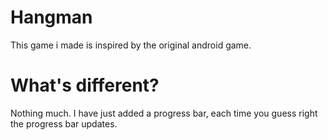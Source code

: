 # Hangman
This game i made is inspired by the original android game.
# What's different?
Nothing much. I have just added a progress bar, each time you guess right the progress bar updates.
